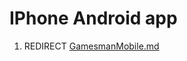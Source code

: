 IPhone Android app
==================

1.  REDIRECT [GamesmanMobile.md](GamesmanMobile.md "wikilink")

